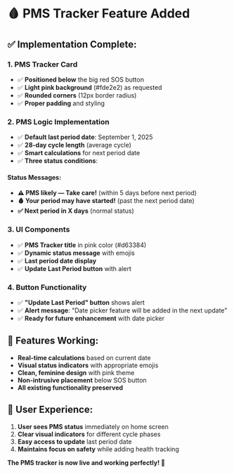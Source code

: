 # 🩸 PMS Tracker Feature Added

## ✅ **Implementation Complete:**

### **1. PMS Tracker Card**
- ✅ **Positioned below** the big red SOS button
- ✅ **Light pink background** (#fde2e2) as requested
- ✅ **Rounded corners** (12px border radius)
- ✅ **Proper padding** and styling

### **2. PMS Logic Implementation**
- ✅ **Default last period date**: September 1, 2025
- ✅ **28-day cycle length** (average cycle)
- ✅ **Smart calculations** for next period date
- ✅ **Three status conditions**:

#### **Status Messages:**
- **⚠️ PMS likely — Take care!** (within 5 days before next period)
- **🩸 Your period may have started!** (past the next period date)
- **✅ Next period in X days** (normal status)

### **3. UI Components**
- ✅ **PMS Tracker title** in pink color (#d63384)
- ✅ **Dynamic status message** with emojis
- ✅ **Last period date display**
- ✅ **Update Last Period button** with alert

### **4. Button Functionality**
- ✅ **"Update Last Period" button** shows alert
- ✅ **Alert message**: "Date picker feature will be added in the next update"
- ✅ **Ready for future enhancement** with date picker

## 🎯 **Features Working:**

- **Real-time calculations** based on current date
- **Visual status indicators** with appropriate emojis
- **Clean, feminine design** with pink theme
- **Non-intrusive placement** below SOS button
- **All existing functionality preserved**

## 📱 **User Experience:**

1. **User sees PMS status** immediately on home screen
2. **Clear visual indicators** for different cycle phases
3. **Easy access to update** last period date
4. **Maintains focus on safety** while adding health tracking

**The PMS tracker is now live and working perfectly! 🎉**
